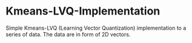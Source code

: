 # Kmeans-LVQ-Implementation
Simple Kmeans-LVQ (Learning Vector Quantization) implementation to a series of data. The data are in form of 2D vectors.
